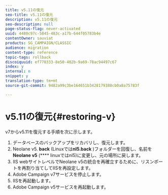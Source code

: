 ```yaml
---
title: v5.11の復元
seo-title: v5.11の復元
description: v5.11の復元
seo-description: null
page-status-flag: never-activated
uuid: 4480c97c-5845-483c-a17b-644f05783b4e
contentOwner: sauviat
products: SG_CAMPAIGN/CLASSIC
audience: migration
content-type: reference
topic-tags: rollback
discoiquuid: ef778333-8e50-402b-9a69-78ac94497c67
index: y
internal: n
snippet: y
translation-type: tm+mt
source-git-commit: 9482a99c3be164651b3428179388cb0a8a75783f

---
```



# v5.11の復元{#restoring-v}

v7からv5.11を復元する手順を次に示します。

1. データベースのバックアップをリカバリし、復元します。
1. Neolane v5. **back** (Linuxでは&#x200B;**nl5.back** )フォルダーを回復し、名前を **Neolane v5** (**** linuxではnl5)に変更し、元の場所に戻します。
1. IIS webサイトレベルでNeolane v5の統合を再確立するために、リスンポートを再割り当てしてIISを再設定します。
1. Adobe Campaign v7サービスを停止します。
1. IISを再起動します。
1. Adobe Campaign v5サービスを再起動します。


